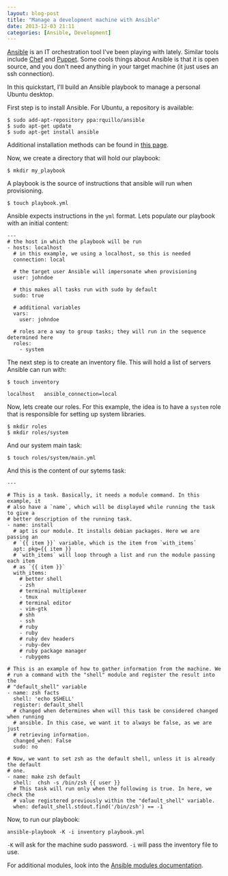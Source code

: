 ```yaml
---
layout: blog-post
title: "Manage a development machine with Ansible"
date: 2013-12-03 21:11
categories: [Ansible, Development]
---
```


[Ansible](http://www.ansibleworks.com) is an IT orchestration tool I've been playing with lately. Similar tools include [Chef](http://www.opscode.com/chef/) and [Puppet](http://puppetlabs.com). Some cools things about Ansible is that it is open source, and you don't need anything in your target machine (it just uses an ssh connection).

In this quickstart, I'll build an Ansible playbook to manage a personal Ubuntu desktop.

First step is to install Ansible. For Ubuntu, a repository is available:

```
$ sudo add-apt-repository ppa:rquillo/ansible
$ sudo apt-get update
$ sudo apt-get install ansible
```

Additional installation methods can be found in [this page](http://ansibleworks.com/docs/intro_installation.html).

Now, we create a directory that will hold our playbook:

```
$ mkdir my_playbook
```

A playbook is the source of instructions that ansible will run when provisioning.

```
$ touch playbook.yml
```

Ansible expects instructions in the `yml` format. Lets populate our playbook with an initial content:

```
---
# the host in which the playbook will be run
- hosts: localhost
  # in this example, we using a localhost, so this is needed
  connection: local

  # the target user Ansible will impersonate when provisioning
  user: johndoe

  # this makes all tasks run with sudo by default
  sudo: true

  # additional variables
  vars:
    user: johndoe

  # roles are a way to group tasks; they will run in the sequence determined here
  roles:
    - system
```

The next step is to create an inventory file. This will hold a list of servers Ansible can run with:

```
$ touch inventory

```

```
localhost   ansible_connection=local
```

Now, lets create our roles. For this example, the idea is to have a `system` role that is responsible for setting up system libraries.

```
$ mkdir roles
$ mkdir roles/system
```

And our system main task:

```
$ touch roles/system/main.yml
```

And this is the content of our sytems task:

```
---

# This is a task. Basically, it needs a module command. In this example, it
# also have a `name`, which will be displayed while running the task to give a
# better description of the running task.
- name: install
  # apt is our module. It installs debian packages. Here we are passing an
  # `{{ item }}` variable, which is the item from `with_items`
  apt: pkg={{ item }}
  # `with_items` will loop through a list and run the module passing each item
  # as `{{ item }}`
  with_items:
    # better shell
    - zsh
    # terminal multiplexer
    - tmux
    # terminal editor
    - vim-gtk
    # shh
    - ssh
    # ruby
    - ruby
    # ruby dev headers
    - ruby-dev
    # ruby package manager
    - rubygems

# This is an example of how to gather information from the machine. We
# run a command with the "shell" module and register the result into the
# "default_shell" variable
- name: zsh facts
  shell: 'echo $SHELL'
  register: default_shell
  # changed when determines when will this task be considered changed when running
  # ansible. In this case, we want it to always be false, as we are just
  # retrieving information.
  changed_when: False
  sudo: no

# Now, we want to set zsh as the default shell, unless it is already the default
# one.
- name: make zsh default
  shell:  chsh -s /bin/zsh {{ user }}
  # This task will run only when the following is true. In here, we check the
  # value registered previously within the "default_shell" variable.
  when: default_shell.stdout.find('/bin/zsh') == -1
```

Now, to run our playbook:

```
ansible-playbook -K -i inventory playbook.yml
```

`-K` will ask for the machine sudo password. `-i` will pass the inventory file to use.

For additional modules, look into the [Ansible modules documentation](http://www.ansibleworks.com/docs/modules.html).

